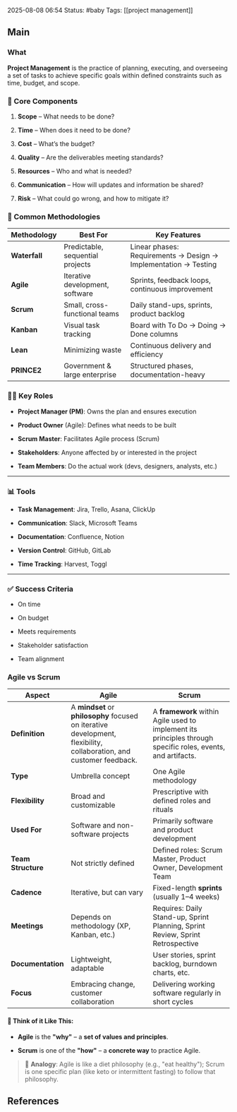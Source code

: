 2025-08-08 06:54
Status: #baby
Tags: [[project management]]
## Main

### What
**Project Management** is the practice of planning, executing, and overseeing a set of tasks to achieve specific goals within defined constraints such as time, budget, and scope.

### 🔧 Core Components

1. **Scope** – What needs to be done?
    
2. **Time** – When does it need to be done?
    
3. **Cost** – What’s the budget?
    
4. **Quality** – Are the deliverables meeting standards?
    
5. **Resources** – Who and what is needed?
    
6. **Communication** – How will updates and information be shared?
    
7. **Risk** – What could go wrong, and how to mitigate it?

### 📌 Common Methodologies

|Methodology|Best For|Key Features|
|---|---|---|
|**Waterfall**|Predictable, sequential projects|Linear phases: Requirements → Design → Implementation → Testing|
|**Agile**|Iterative development, software|Sprints, feedback loops, continuous improvement|
|**Scrum**|Small, cross-functional teams|Daily stand-ups, sprints, product backlog|
|**Kanban**|Visual task tracking|Board with To Do → Doing → Done columns|
|**Lean**|Minimizing waste|Continuous delivery and efficiency|
|**PRINCE2**|Government & large enterprise|Structured phases, documentation-heavy|

### 👩‍💼 Key Roles

- **Project Manager (PM)**: Owns the plan and ensures execution
    
- **Product Owner** (Agile): Defines what needs to be built
    
- **Scrum Master**: Facilitates Agile process (Scrum)
    
- **Stakeholders**: Anyone affected by or interested in the project
    
- **Team Members**: Do the actual work (devs, designers, analysts, etc.)
    

---

### 📊 Tools

- **Task Management**: Jira, Trello, Asana, ClickUp
    
- **Communication**: Slack, Microsoft Teams
    
- **Documentation**: Confluence, Notion
    
- **Version Control**: GitHub, GitLab
    
- **Time Tracking**: Harvest, Toggl
    

---

### ✅ Success Criteria

- On time
    
- On budget
    
- Meets requirements
    
- Stakeholder satisfaction
    
- Team alignment


### Agile vs Scrum

| Aspect             | **Agile**                                                                                                            | **Scrum**                                                                                                    |
| ------------------ | -------------------------------------------------------------------------------------------------------------------- | ------------------------------------------------------------------------------------------------------------ |
| **Definition**     | A **mindset** or **philosophy** focused on iterative development, flexibility, collaboration, and customer feedback. | A **framework** within Agile used to implement its principles through specific roles, events, and artifacts. |
| **Type**           | Umbrella concept                                                                                                     | One Agile methodology                                                                                        |
| **Flexibility**    | Broad and customizable                                                                                               | Prescriptive with defined roles and rituals                                                                  |
| **Used For**       | Software and non-software projects                                                                                   | Primarily software and product development                                                                   |
| **Team Structure** | Not strictly defined                                                                                                 | Defined roles: Scrum Master, Product Owner, Development Team                                                 |
| **Cadence**        | Iterative, but can vary                                                                                              | Fixed-length **sprints** (usually 1–4 weeks)                                                                 |
| **Meetings**       | Depends on methodology (XP, Kanban, etc.)                                                                            | Requires: Daily Stand-up, Sprint Planning, Sprint Review, Sprint Retrospective                               |
| **Documentation**  | Lightweight, adaptable                                                                                               | User stories, sprint backlog, burndown charts, etc.                                                          |
| **Focus**          | Embracing change, customer collaboration                                                                             | Delivering working software regularly in short cycles                                                        |

#### 📌 Think of it Like This:

- **Agile** is the **"why"** – a **set of values and principles**.
    
- **Scrum** is one of the **"how"** – a **concrete way** to practice Agile.
    

> 🧠 **Analogy**: Agile is like a diet philosophy (e.g., "eat healthy"); Scrum is one specific plan (like keto or intermittent fasting) to follow that philosophy.




## References